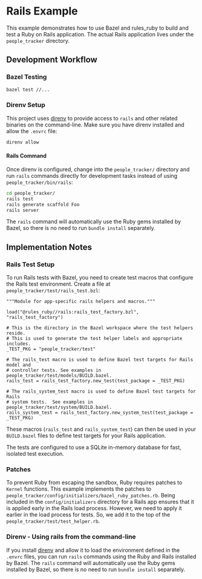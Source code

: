 # Rails Example

This example demonstrates how to use Bazel and rules_ruby to build and test a
Ruby on Rails application. The actual Rails application lives under the
`people_tracker` directory.

## Development Workflow

### Bazel Testing

```bash
bazel test //...
```

### Direnv Setup

This project uses [direnv](https://direnv.net/) to provide access to `rails`
and other related binaries on the command-line. Make sure you have direnv
installed and allow the `.envrc` file:

```bash
direnv allow
```

#### Rails Command

Once direnv is configured, change into the `people_tracker/` directory and run
`rails` commands directly for development tasks instead of using
`people_tracker/bin/rails`:

```bash
cd people_tracker/
rails test
rails generate scaffold Foo
rails server
```

The `rails` command will automatically use the Ruby gems installed by Bazel,
so there is no need to run `bundle install` separately.

## Implementation Notes

### Rails Test Setup

To run Rails tests with Bazel, you need to create test macros that configure the
Rails test environment. Create a file at `people_tracker/test/rails_test.bzl`:

```starlark
"""Module for app-specific rails helpers and macros."""

load("@rules_ruby//rails:rails_test_factory.bzl", "rails_test_factory")

# This is the directory in the Bazel workspace where the test helpers reside.
# This is used to generate the test helper labels and appropriate includes.
_TEST_PKG = "people_tracker/test"

# The rails_test macro is used to define Bazel test targets for Rails model and
# controller tests. See examples in people_tracker/test/models/BUILD.bazel.
rails_test = rails_test_factory.new_test(test_package = _TEST_PKG)

# The rails_system_test macro is used to define Bazel test targets for Rails
# system tests.  See examples in people_tracker/test/system/BUILD.bazel.
rails_system_test = rails_test_factory.new_system_test(test_package = _TEST_PKG)
```

These macros (`rails_test` and `rails_system_test`) can then be used in your
`BUILD.bazel` files to define test targets for your Rails application.

The tests are configured to use a SQLite in-memory database for fast, isolated
test execution.

### Patches

To prevent Ruby from escaping the sandbox, Ruby requires patches to `Kernel`
functions. This example implements the patches to
`people_tracker/config/initializers/bazel_ruby_patches.rb`. Being included in
the `config/initializers` directory for a Rails app ensures that it is applied
early in the Rails load process. However, we need to apply it earlier in the
load process for tests. So, we add it to the top of the
`people_tracker/test/test_helper.rb`.

### Direnv - Using rails from the command-line

If you install [direnv](https://direnv.net/) and allow it to load the
environment defined in the `.envrc` files, you can run `rails` commands using
the Ruby and Rails installed by Bazel. The `rails` command will automatically
use the Ruby gems installed by Bazel, so there is no need to run `bundle
install` separately.
